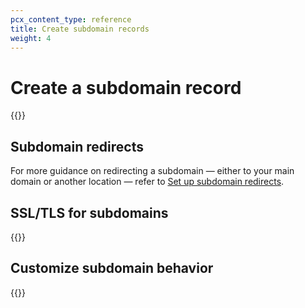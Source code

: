 ```yaml
---
pcx_content_type: reference
title: Create subdomain records
weight: 4
---
```


# Create a subdomain record

{{<render file="_create-subdomain-record.md" productFolder="DNS">}}

## Subdomain redirects

For more guidance on redirecting a subdomain — either to your main domain or another location — refer to [Set up subdomain redirects](/fundamentals/basic-tasks/manage-subdomains/#set-up-redirects).

## SSL/TLS for subdomains

{{<render file="_ssltls-subdomains.md" productFolder="DNS">}}

## Customize subdomain behavior

{{<render file="_subdomain-customization.md" productFolder="DNS">}}
